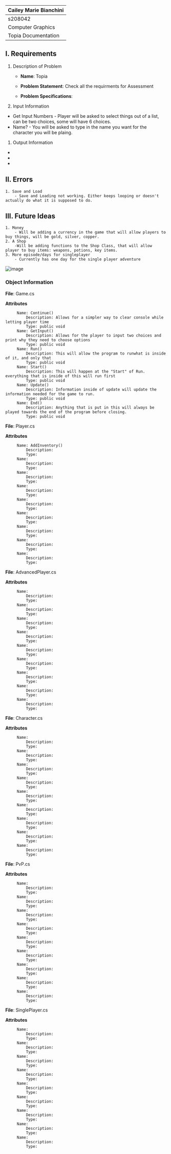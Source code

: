 | Cailey Marie Bianchini|
| :---          	|
| s208042    	|
| Computer Graphics |
| Topia Documentation |

## I. Requirements

1. Description of Problem

	- **Name**: Topia

	- **Problem Statement**: Check all the requirments for Assessment
	
	- **Problem Specifications**:  
    

2. Input Information
- Get Input Numbers - Player will be asked to select things out of a list, can be two choices, some will have 6 choices.
- Name? - You will be asked to type in the name you want for the character you will be plaing.

1.  Output Information
- 
- 
- 
 
## II. Errors

    1. Save and Load
        - Save and Loading not working. Either keeps looping or doesn't actually do what it is supposed to do.

## III. Future Ideas
    1. Money 
        - Will be adding a currency in the game that will allow players to buy things, will be gold, silver, copper.
    2. A Shop
        -Will be adding functions to the Shop Class, that will allow player to buy items: weapons, potions, key items.
    3. More episode/days for singleplayer
        - Currently has one day for the single player adventure 
    

![image](images_gifs/Movement.png)


### Object Information


**File**: Game.cs

**Attributes**

         Name: Continue()
             Description: Allows for a simpler way to clear console while letting player time
             Type: public void
         Name: GetInput()
             Description: Allows for the player to input two choices and print why they need to choose options
             Type: public void
         Name: Run()
             Description: This will allow the program to runwhat is inside of it, and only that
             Type: public void
         Name: Start()
             Description: This will happen at the "Start" of Run. everything that is inside of this will run first
             Type: public void
         Name: Update()
             Description: Information inside of update will update the information needed for the game to run.
             Type: public void
         Name: End()
             Description: Anything that is put in this will always be played towards the end of the program before closing.
             Type: public void

**File**: Player.cs

**Attributes**

         Name: AddInventory()
             Description: 
             Type: 
         Name: 
             Description: 
             Type: 
         Name: 
             Description: 
             Type: 
         Name: 
             Description: 
             Type: 
         Name: 
             Description: 
             Type: 
         Name: 
             Description: 
             Type: 
         Name: 
             Description: 
             Type: 
         Name: 
             Description: 
             Type: 
         Name: 
             Description: 
             Type: 

**File**: AdvancedPlayer.cs

**Attributes**

         Name: 
             Description: 
             Type: 
         Name: 
             Description: 
             Type: 
         Name: 
             Description: 
             Type: 
         Name: 
             Description: 
             Type: 
         Name: 
             Description: 
             Type: 
         Name: 
             Description: 
             Type: 
         Name: 
             Description: 
             Type: 
         Name: 
             Description: 
             Type: 
         Name: 
             Description: 
             Type: 

**File**: Character.cs

**Attributes**

         Name: 
             Description: 
             Type: 
         Name: 
             Description: 
             Type: 
         Name: 
             Description: 
             Type: 
         Name: 
             Description: 
             Type: 
         Name: 
             Description: 
             Type: 
         Name: 
             Description: 
             Type: 
         Name: 
             Description: 
             Type: 
         Name: 
             Description: 
             Type: 
         Name: 
             Description: 
             Type: 

**File**: PvP.cs

**Attributes**

         Name: 
             Description: 
             Type: 
         Name: 
             Description: 
             Type: 
         Name: 
             Description: 
             Type: 
         Name: 
             Description: 
             Type: 
         Name: 
             Description: 
             Type: 
         Name: 
             Description: 
             Type: 
         Name: 
             Description: 
             Type: 
         Name: 
             Description: 
             Type: 
         Name: 
             Description: 
             Type: 

**File**: SinglePlayer.cs

**Attributes**

         Name: 
             Description: 
             Type: 
         Name: 
             Description: 
             Type: 
         Name: 
             Description: 
             Type: 
         Name: 
             Description: 
             Type: 
         Name: 
             Description: 
             Type: 
         Name: 
             Description: 
             Type: 
         Name: 
             Description: 
             Type: 
         Name: 
             Description: 
             Type: 
         Name: 
             Description: 
             Type: 
       
